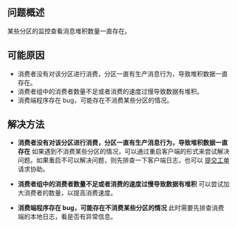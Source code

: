 ## 问题概述

某些分区的监控查看消息堆积数量一直存在。

## 可能原因

- 消费者没有对该分区进行消费，分区一直有生产消息行为，导致堆积数据一直存在。
- 消费者组中的消费者数量不足或者消费的速度过慢导致数据有堆积。
- 消费端程序存在 bug，可能存在不消费某些分区的情况。

## 解决方法


- **消费者没有对该分区进行消费，分区一直有生产消息行为，导致堆积数据一直存在**
如果遇到不消费某些分区的情况，可以通过重启客户端的形式来尝试解决问题。如果重启不可以解决问题，则先排查一下客户端日志，也可以 [提交工单](https://console.cloud.tencent.com/workorder/category) 请求协助。

- **消费者组中的消费者数量不足或者消费的速度过慢导致数据有堆积**
可以尝试加大消费者的数量，以提高消费速度。

- **消费端程序存在 bug，可能存在不消费某些分区的情况**
此时需要先排查消费端的本地日志，看是否有异常信息。





